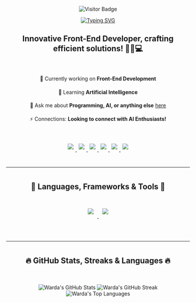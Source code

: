 <div align="center" style="margin-bottom: 20px;">
  
  ![Visitor Badge](https://visitor-badge.laobi.icu/badge?page_id=jwenjian.visitor-badge&left_color=grey&right_color=blue&left_text=My%20Visitors)
  
  <a href="https://git.io/typing-svg">
    <img src="https://readme-typing-svg.demolab.com?font=Fira+Code&size=30&pause=100&center=true&vCenter=true&width=500&lines=Learn%2C+Improve%2C+Repeat.;Fueling+my+code..+;..with+more+coffee.;............................................." alt="Typing SVG" />
  </a>
  
  <br/>
  
  <h2>Innovative Front-End Developer, crafting efficient solutions! 🧙‍♂️💻</h2>
  
</div>

<br/>

<div align="center" style="line-height: 1.6;">
  <p>🔭 Currently working on <strong>Front-End Development</strong></p>
  <p>🌱 Learning <strong>Artificial Intelligence</strong></p>
  <p>💬 Ask me about <strong>Programming, AI, or anything else</strong> <a href="https://www.linkedin.com/in/wardaowais/">here</a></p>
  <p>⚡ Connections: <strong>Looking to connect with AI Enthusiasts!</strong></p>
</div>

<br/>

<div align="center" style="margin: 20px 0;">
  <a href="mailto:wardaowais123@gmail.com">
    <img src="https://img.shields.io/badge/Gmail-D14836?style=for-the-badge&logo=gmail&logoColor=white" style="margin: 5px;"/>
  </a>
  <a href="https://www.linkedin.com/in/wardaowais/">
    <img src="https://img.shields.io/badge/LinkedIn-0077B5?style=for-the-badge&logo=linkedin&logoColor=white" style="margin: 5px;"/>
  </a>
  <a href="https://www.facebook.com/wardaowais45?mibextid=ZbWKwL">
    <img src="https://img.shields.io/badge/Facebook-1877F2?style=for-the-badge&logo=facebook&logoColor=white" style="margin: 5px;"/>
  </a>
  <a href="https://www.instagram.com/wardaowais45/profilecard/?igshid=MXBvd2cxZGFmOXF2bw==">
    <img src="https://img.shields.io/badge/Instagram-E4405F?style=for-the-badge&logo=instagram&logoColor=white" style="margin: 5px;"/>
  </a>
  <a href="https://www.threads.net/@wardaowais45?invite=4">
    <img src="https://img.shields.io/badge/Threads-000000?style=for-the-badge&logo=threads&logoColor=white" style="margin: 5px;"/>
  </a>
  <a href="https://wa.me/923222635271">
    <img src="https://img.shields.io/badge/WhatsApp-25D366?style=for-the-badge&logo=whatsapp&logoColor=white" style="margin: 5px;"/>
  </a>
</div>

<hr style="margin: 40px 0;"/>

<h2 align="center">🔧 Languages, Frameworks & Tools 🔧</h2>

<div align="center" style="padding: 20px;">
  <a href="https://skillicons.dev">
    <img src="https://skillicons.dev/icons?i=c,cpp,cs,html,css,tailwind,windicss,wordpress,js,react,jquery,java,python&theme=dark" style="margin: 10px;"/>
    <img src="https://skillicons.dev/icons?i=git,github,githubactions,bootstrap,dotnet,firebase,mongodb,mysql,sqlite,eclipse,visualstudio,vscode,stackoverflow,figma&theme=dark" style="margin: 10px;"/>
  </a>
</div>

<hr style="margin: 40px 0;"/>

<h2 align="center">🔥 GitHub Stats, Streaks & Languages 🔥</h2>

<div align="center" style="padding: 20px;">
  
  ![Warda's GitHub Stats](https://github-readme-stats.vercel.app/api?username=wardaowais&theme=merko&show_icons=true&hide_border=false&count_private=true)
  ![Warda's GitHub Streak](https://github-readme-streak-stats.herokuapp.com/?user=wardaowais&theme=merko&hide_border=false)
  ![Warda's Top Languages](https://github-readme-stats.vercel.app/api/top-langs/?username=wardaowais&theme=merko&show_icons=true&hide_border=false&layout=compact)
  
</div>
